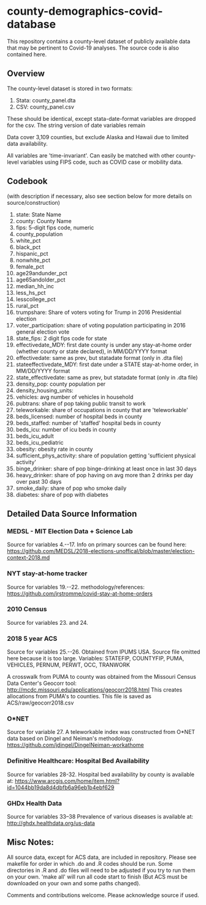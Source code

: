 # county-demographics-covid-database
This repository contains a county-level dataset of publicly available data that may be pertinent to Covid-19 analyses. The source code is also contained here.


## Overview

The county-level dataset is stored in two formats: 
1. Stata: county_panel.dta
2. CSV: county_panel.csv

These should be identical, except stata-date-format variables are dropped for the csv.  The string version of date variables remain

Data cover 3,109 counties, but exclude Alaska and Hawaii due to limited data availability.

All variables are 'time-invariant'. Can easily be matched with other county-level variables using FIPS code, such as COVID case or mobility data.

## Codebook 
(with description if necessary, also see section below for more details on source/construction)

1. state: State Name
2. county: County Name
3. fips: 5-digit fips code, numeric
4. county_population
5. white_pct
6. black_pct
7. hispanic_pct
8. nonwhite_pct
9. female_pct
10. age29andunder_pct
11. age65andolder_pct
12. median_hh_inc
13. less_hs_pct
14. lesscollege_pct
15. rural_pct
16. trumpshare: Share of voters voting for Trump in 2016 Presidential election
17. voter_participation: share of voting population participating in 2016 general election vote
18. state_fips: 2 digit fips code for state
19. effectivedate_MDY: first date county is under any stay-at-home order (whether county or state declared), in MM/DD/YYYY format
20. effectivedate: same as prev, but statadate format (only in .dta file)
21. stateeffectivedate_MDY: first date under a STATE stay-at-home order, in MM/DD/YYYY format
22. state_effectivedate: same as prev, but statadate format (only in .dta file)
23. density_pop: county population per 
24. density_housing_units: 
25. vehicles: avg number of vehicles in household
26. pubtrans: share of pop taking public transit to work
27. teleworkable: share of occupations in county that are 'teleworkable'
28. beds_licensed: number of hospital beds in county
29. beds_staffed:  number of 'staffed' hospital beds in county
30. beds_icu: number of icu beds in county
31. beds_icu_adult
32. beds_icu_pediatric
33. obesity: obesity rate in county
34. sufficient_phys_activity: share of population getting 'sufficient physical activity'
35. binge_drinker: share of pop binge-drinking at least once in last 30 days
36. heavy_drinker: share of pop having on avg more than 2 drinks per day over past 30 days
37. smoke_daily: share of pop who smoke daily
38. diabetes: share of pop with diabetes



## Detailed Data Source Information

### MEDSL - MIT Election Data + Science Lab
Source for variables 4.--17. 
Info on primary sources can be found here: https://github.com/MEDSL/2018-elections-unoffical/blob/master/election-context-2018.md


### NYT stay-at-home tracker
Source for variables 19.--22.
methodology/references: https://github.com/jrstromme/covid-stay-at-home-orders

### 2010 Census
Source for variables 23. and 24. 

### 2018 5 year ACS
Source for variables 25.--26.
Obtained from IPUMS USA. Source file omitted here because it is too large.
Variables: STATEFIP, COUNTYFIP, PUMA, VEHICLES, PERNUM, PERWT, OCC, TRANWORK

A crosswalk from PUMA to county was obtained from the Missouri Census Data Center's Geocorr tool: http://mcdc.missouri.edu/applications/geocorr2018.html
This creates allocations from PUMA's to counties. This file is saved as ACS/raw/geocorr2018.csv

### O*NET 
Source for variable 27.
A teleworkable index was constructed from O*NET data based on Dingel and Neiman's methodology.
https://github.com/jdingel/DingelNeiman-workathome

### Definitive Healthcare: Hospital Bed Availability 
Source for variables 28-32.
Hospital bed availability by county is available at:
https://www.arcgis.com/home/item.html?id=1044bb19da8d4dbfb6a96eb1b4ebf629

### GHDx Health Data
Source for variables 33&ndash;38
Prevalence of various diseases is available at:
http://ghdx.healthdata.org/us-data

## Misc Notes:
All source data, except for ACS data, are included in repository. Please see makefile for order in which .do and .R codes should be run. Some directories in .R and .do files will need to be adjusted if you try to run them on your own. 'make all' will run all code start to finish (But ACS must be downloaded on your own and some paths changed).

Comments and contributions welcome. Please acknowledge source if used.




